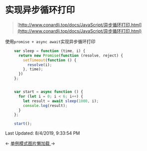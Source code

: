 # 实现异步循环打印

> [http://www.conardli.top/docs/JavaScript/异步循环打印.html](http://www.conardli.top/docs/JavaScript/异步循环打印.html)

使用`promise + async await`实现异步循环打印

```js
    var sleep = function (time, i) {
      return new Promise(function (resolve, reject) {
        setTimeout(function () {
          resolve(i);
        }, time);
      })
    };


    var start = async function () {
      for (let i = 0; i < 6; i++) {
        let result = await sleep(1000, i);
        console.log(result);
      }
    };

    start();
```

Last Updated: 8/4/2019, 9:33:54 PM

← [单例模式](http://www.conardli.top/docs/JavaScript/单例模式.html)[图片懒加载 ](http://www.conardli.top/docs/JavaScript/图片懒加载.html)→